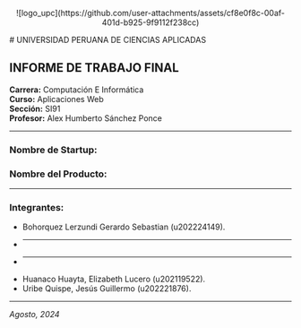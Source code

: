 <p align = "center">
![logo_upc](https://github.com/user-attachments/assets/cf8e0f8c-00af-401d-b925-9f9112f238cc)
</p>
# UNIVERSIDAD PERUANA DE CIENCIAS APLICADAS

## INFORME DE TRABAJO FINAL

**Carrera:** Computación E Informática  
**Curso:** Aplicaciones Web  
**Sección:** SI91  
**Profesor:** Alex Humberto Sánchez Ponce

---

### Nombre de Startup:

### Nombre del Producto:

---

### Integrantes:

- Bohorquez Lerzundi Gerardo Sebastian (u202224149).
- ___
- ___
- Huanaco Huayta, Elizabeth Lucero (u202119522).
- Uribe Quispe, Jesús Guillermo (u202221876).

---

_Agosto, 2024_
